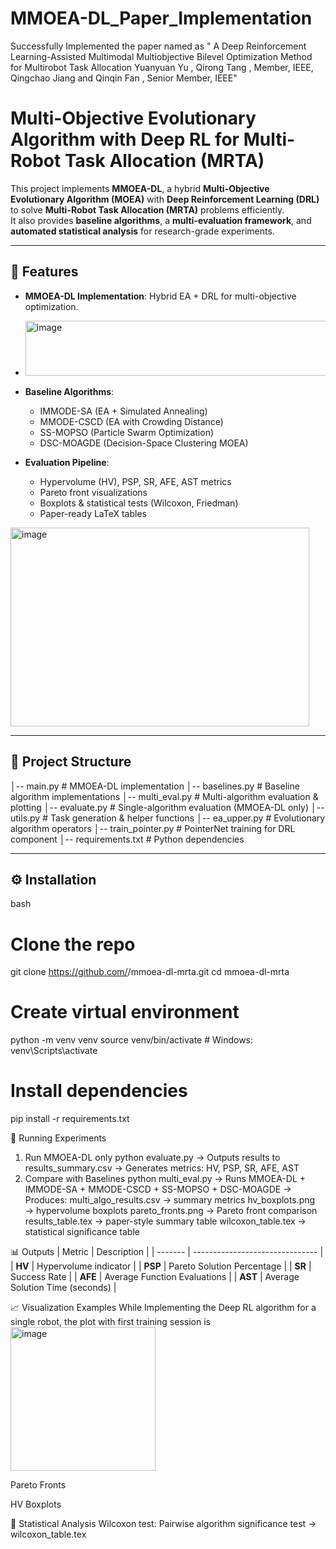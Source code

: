 # MMOEA-DL_Paper_Implementation
Successfully Implemented the paper named as " A Deep Reinforcement Learning-Assisted  Multimodal Multiobjective Bilevel Optimization  Method for Multirobot Task Allocation  Yuanyuan Yu  , Qirong Tang  , Member, IEEE, Qingchao Jiang  and Qinqin Fan  , Senior Member, IEEE"

# Multi-Objective Evolutionary Algorithm with Deep RL for Multi-Robot Task Allocation (MRTA)

This project implements **MMOEA-DL**, a hybrid **Multi-Objective Evolutionary Algorithm (MOEA)** with **Deep Reinforcement Learning (DRL)** to solve **Multi-Robot Task Allocation (MRTA)** problems efficiently.  
It also provides **baseline algorithms**, a **multi-evaluation framework**, and **automated statistical analysis** for research-grade experiments.

---

## 🚀 Features
- **MMOEA-DL Implementation**: Hybrid EA + DRL for multi-objective optimization.
- <img width="482" height="88" alt="image" src="https://github.com/user-attachments/assets/07abdb6d-729a-43f9-8f64-eb46ba7a5172" />

- **Baseline Algorithms**:
  - IMMODE-SA (EA + Simulated Annealing)
  - MMODE-CSCD (EA with Crowding Distance)
  - SS-MOPSO (Particle Swarm Optimization)
  - DSC-MOAGDE (Decision-Space Clustering MOEA)
- **Evaluation Pipeline**:
  - Hypervolume (HV), PSP, SR, AFE, AST metrics
  - Pareto front visualizations
  - Boxplots & statistical tests (Wilcoxon, Friedman)
  - Paper-ready LaTeX tables
<img width="478" height="318" alt="image" src="https://github.com/user-attachments/assets/80f77999-e994-4e9e-9810-4d6b977a3cb5" />

---

## 📂 Project Structure
│-- main.py # MMOEA-DL implementation
│-- baselines.py # Baseline algorithm implementations
│-- multi_eval.py # Multi-algorithm evaluation & plotting
│-- evaluate.py # Single-algorithm evaluation (MMOEA-DL only)
│-- utils.py # Task generation & helper functions
│-- ea_upper.py # Evolutionary algorithm operators
│-- train_pointer.py # PointerNet training for DRL component
│-- requirements.txt # Python dependencies

---

## ⚙️ Installation
bash
# Clone the repo
git clone https://github.com/<your-username>/mmoea-dl-mrta.git
cd mmoea-dl-mrta

# Create virtual environment
python -m venv venv
source venv/bin/activate    # Windows: venv\Scripts\activate

# Install dependencies
pip install -r requirements.txt

🏃 Running Experiments
1. Run MMOEA-DL only
python evaluate.py
 -> Outputs results to results_summary.csv
 -> Generates metrics: HV, PSP, SR, AFE, AST
2. Compare with Baselines
python multi_eval.py
-> Runs MMOEA-DL + IMMODE-SA + MMODE-CSCD + SS-MOPSO + DSC-MOAGDE
-> Produces:
   multi_algo_results.csv → summary metrics
   hv_boxplots.png → hypervolume boxplots
   pareto_fronts.png → Pareto front comparison
   results_table.tex → paper-style summary table
   wilcoxon_table.tex → statistical significance table

📊 Outputs
| Metric  | Description                     |
| ------- | ------------------------------- |
| **HV**  | Hypervolume indicator           |
| **PSP** | Pareto Solution Percentage      |
| **SR**  | Success Rate                    |
| **AFE** | Average Function Evaluations    |
| **AST** | Average Solution Time (seconds) |

📈 Visualization Examples
While Implementing the Deep RL algorithm for a single robot, the plot with first training session is 
<img width="232" height="230" alt="image" src="https://github.com/user-attachments/assets/ed4b577f-8796-41f7-8c0d-3bb883247038" />

Pareto Fronts

HV Boxplots

🧪 Statistical Analysis
Wilcoxon test: Pairwise algorithm significance test → wilcoxon_table.tex
